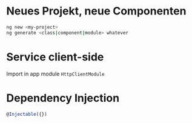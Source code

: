 # Neues Projekt, neue Componenten
```bash
ng new <my-project>
ng generate <class|component|module> whatever
```
# Service client-side
Import in app module `HttpClientModule`

# Dependency Injection
```TypeScript
@Injectable({})
```
